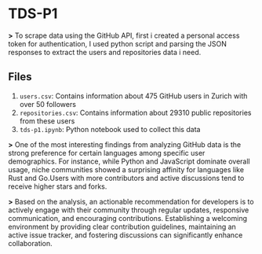 # TDS-P1

**>** To scrape data using the GitHub API, first i created a personal access token for authentication, I used python script and parsing the JSON responses to extract the users and repositories data i need.
## Files
1. `users.csv`: Contains information about 475 GitHub users in Zurich with over 50 followers
2. `repositories.csv`: Contains information about 29310 public repositories from these users
3. `tds-p1.ipynb`: Python notebook used to collect this data

**>** One of the most interesting findings from analyzing GitHub data is the strong preference for certain languages among specific user demographics. For instance, while Python and JavaScript dominate overall usage, niche communities showed a surprising affinity for languages like Rust and Go.Users with more contributors and active discussions tend to receive higher stars and forks.

**>** Based on the analysis, an actionable recommendation for developers is to actively engage with their community through regular updates, responsive communication, and encouraging contributions. Establishing a welcoming environment by providing clear contribution guidelines, maintaining an active issue tracker, and fostering discussions can significantly enhance collaboration.
